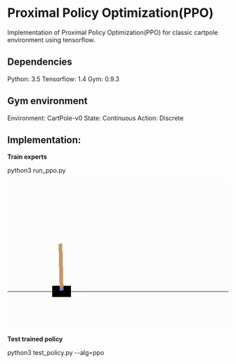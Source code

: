 # Proximal Policy Optimization(PPO)  
Implementation of Proximal Policy Optimization(PPO) for classic cartpole environment using tensorflow. 

## Dependencies
Python: 3.5
Tensorflow: 1.4 
Gym: 0.9.3 

## Gym environment

Environment: CartPole-v0
State: Continuous
Action: Discrete

## Implementation:

**Train experts**
 
python3 run_ppo.py 
<p align= "center">
  <img src="images/training_ppo.gif/">
</p>

**Test trained policy** 

python3 test_policy.py --alg=ppo 

  
  


